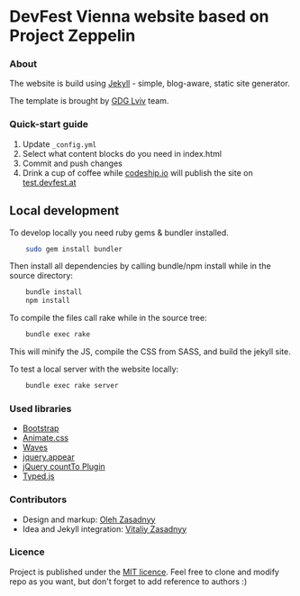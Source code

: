 # DevFest Vienna website based on Project Zeppelin

### About 
The website is build using [Jekyll](http://jekyllrb.com/) - simple, blog-aware, static site generator.

The template is brought by [GDG Lviv](http://lviv.gdg.org.ua/) team.

### Quick-start guide
1. Update ```_config.yml``` 
2. Select what content blocks do you need in index.html
3. Commit and push changes
4. Drink a cup of coffee while [codeship.io](https://codeship.io) will publish the site on [test.devfest.at](http://test.devfest.at)

## Local development
To develop locally you need ruby gems & bundler installed.
```bash
    sudo gem install bundler
```

Then install all dependencies by calling bundle/npm install while in the source directory:
```bash
    bundle install
    npm install
```

To compile the files call rake while in the source tree:
```bash
    bundle exec rake
```

This will minify the JS, compile the CSS from SASS, and build the jekyll site.

To test a local server with the website locally:
```bash
    bundle exec rake server
```

### Used libraries
* [Bootstrap](https://github.com/twbs/bootstrap)
* [Animate.css](https://github.com/daneden/animate.css)
* [Waves](https://github.com/publicis-indonesia/Waves)
* [jquery.appear](https://github.com/bas2k/jquery.appear)
* [jQuery countTo Plugin](https://github.com/mhuggins/jquery-countTo)
* [Typed.js](https://github.com/mattboldt/typed.js)

### Contributors
* Design and markup: [Oleh Zasadnyy](https://github.com/ozasadnyy)
* Idea and Jekyll integration: [Vitaliy Zasadnyy](https://github.com/zasadnyy)

### Licence
Project is published under the [MIT licence](https://github.com/gdg-x/zeppelin/blob/master/LICENSE.txt). Feel free to clone and modify repo as you want, but don't forget to add reference to authors :)


